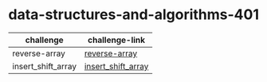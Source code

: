 # data-structures-and-algorithms-401


|challenge|challenge-link|
|----------|-----------|
|reverse-array|[reverse-array](https://github.com/FarahJamal/data-structures-and-algorithms-401/tree/main/array-reverse)|
|insert_shift_array|[insert_shift_array](https://github.com/FarahJamal/data-structures-and-algorithms-401/tree/main/insert_shift_array)|